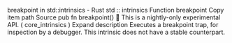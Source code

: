 breakpoint in std::intrinsics - Rust
std
::
intrinsics
Function
breakpoint
Copy item path
Source
pub fn breakpoint()
🔬
This is a nightly-only experimental API. (
core_intrinsics
)
Expand description
Executes a breakpoint trap, for inspection by a debugger.
This intrinsic does not have a stable counterpart.